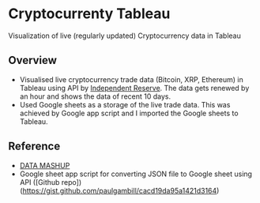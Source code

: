 # Cryptocurrenty Tableau
Visualization of live (regularly updated) Cryptocurrency data in Tableau

## Overview
- Visualised live cryptocurrency trade data (Bitcoin, XRP, Ethereum) in Tableau using API by [Independent Reserve](https://www.independentreserve.com/). The data gets renewed by an hour and shows the data of recent 10 days.
- Used Google sheets as a storage of the live trade data. This was achieved by Google app script and I imported the Google sheets to Tableau.

## Reference
- [DATA MASHUP](https://datamashupblog.wordpress.com/)
- Google sheet app script for converting JSON file to Google sheet using API ([Github repo])(https://gist.github.com/paulgambill/cacd19da95a1421d3164)
